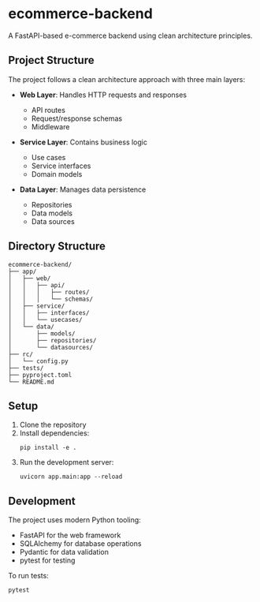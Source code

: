 # ecommerce-backend

A FastAPI-based e-commerce backend using clean architecture principles.

## Project Structure

The project follows a clean architecture approach with three main layers:

- **Web Layer**: Handles HTTP requests and responses
  - API routes
  - Request/response schemas
  - Middleware

- **Service Layer**: Contains business logic
  - Use cases
  - Service interfaces
  - Domain models

- **Data Layer**: Manages data persistence
  - Repositories
  - Data models
  - Data sources

## Directory Structure

```
ecommerce-backend/
├── app/
│   ├── web/
│   │   ├── api/
│   │   │   ├── routes/
│   │   │   └── schemas/
│   ├── service/
│   │   ├── interfaces/
│   │   └── usecases/
│   └── data/
│       ├── models/
│       ├── repositories/
│       └── datasources/
├── rc/
│   └── config.py
├── tests/
├── pyproject.toml
└── README.md
```

## Setup

1. Clone the repository
2. Install dependencies:
   ```
   pip install -e .
   ```
3. Run the development server:
   ```
   uvicorn app.main:app --reload
   ```

## Development

The project uses modern Python tooling:
- FastAPI for the web framework
- SQLAlchemy for database operations
- Pydantic for data validation
- pytest for testing

To run tests:
```
pytest
```

